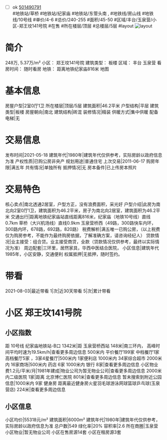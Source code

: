 - [ ] ok [501490791](https://bj.5i5j.com/ershoufang/501490791.html)  
 #地铁站/草桥 #地铁站/纪家庙 #地铁站/东管头南 ,  #地铁线/房山线 #地铁线/10号线
#单价/4-6 #总价/240-255 #面积/45-50   #区域/丰台/玉泉营/小区-郑王坟141号院 #在售 #所在楼层/顶层 #总楼层/5层 #layout 
![layout](http://image2a.5i5j.com/bdir/layout/373958.jpg_P5.jpg) 
# 简介 
 248万,  5.37万/m² 
小区： 郑王坟141号院
建筑类型： 板楼
区域： 丰台 玉泉营
看房时间： 随时看房
地铁： 距离地铁纪家庙816米 地图
# 基本信息 
 房屋户型|2室0厅1卫
所在楼层|顶层/5层
建筑面积|46.2平米
户型结构|平层
建筑类型|板楼
房屋朝向|南北
建筑结构|砖混
装修情况|精装
供暖方式|集中供暖
配备电梯|无
# 交易信息 
 发布时间|2021-05-18
建筑年代|1980年|建筑年代仅供参考，实际房龄以政府信息为准
产权性质|已购公房非央产
规划用途|普通住宅
上次交易|2011-06-17
购房年限|满五年
共有情况|单独所有
抵押情况|无
房本备件|已上传房本照片
# 交易特色 
 核心卖点|南北透通2居室，户型方正，没有浪费面积，采光好
户型介绍|此房为南北向2室0厅1卫，建筑面积为46.2平米，房子为南北向2居室，建筑面积为46.2平米
交通出行|距离地铁纪家庙站直线距离816米，纪家庙（地铁10号线）直线0.7km
草桥（大兴机场线）直线0.9km
玉泉营桥西（49路，300路快车内环，300路内环，678路，692路，820路）
税费解析|满五唯一已购公房，（以上税费仅为购房参考，不能作为最终购房依据，了解准确方案，请咨询经纪人）
贷款情况|业主接受：组合贷。业主接受商贷，全款（贷款情况仅供参考，最终以实际情况为准）
周边配套|三环里，居然家具，华西中医结合医院，
小区信息|建筑年代1985年，小区安静，交通便利
权属抵押|无抵押，随时签约。
# 带看 
 2021-08-03|最近带看	 1|次|近30天带看	 5|次|累计带看
# 小区 郑王坟141号院
## 小区指数 
 距 10号线 纪家庙地铁站-B口 1342米|距 玉泉营桥西站 148米|南三环内， 高峰时间平均时速为19.5km/h|查看更多周边信息
500米内 平价餐厅199家
中档餐厅1家
高档餐厅5家 ，3家4星餐厅|500米内 1家便利店
1000米内 34家综合超市
2000米内 16家商场|500米内 药店 6家
1000米内 银行 8家|查看更多周边信息
小区物业费1.2元/平米/月|1981年建成|物业公司为暂无物业公司|查看更多周边信息
2000米内二级医院 1家|距离 北京博仁医院  801米|查看更多周边信息
暂未搜索到附近公园信息|1000米内 9家 健身房
距离最近健身房火星羽毛球游泳网球篮球乒乓球(玉泉营店) 224米|查看更多周边信息
## 小区信息 
 小区均价|55318元/m²
建筑面积|6000m²
建筑年代|1980年|建筑年代仅供参考，实际房龄以政府信息为准
总户数|549
绿化率|20%
容积率|2.6
所在商圈|玉泉营
小区物业|暂无物业公司
小区在售房源14套
小区在租房源3套
